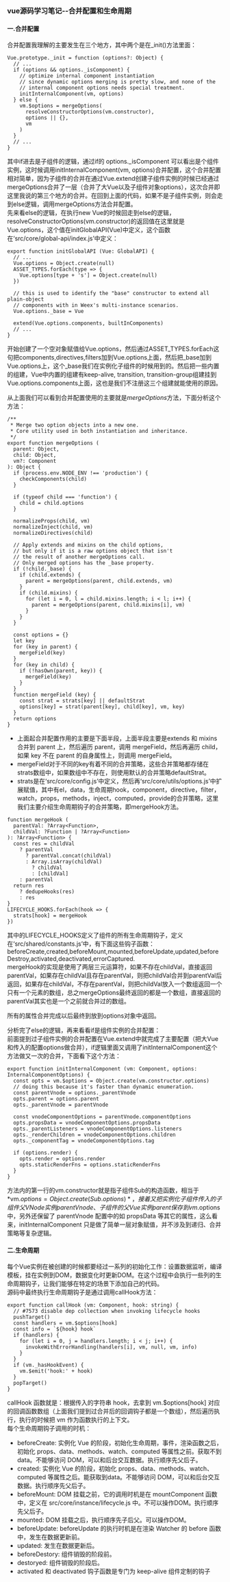 ### vue源码学习笔记--合并配置和生命周期
#### 一.合并配置
合并配置我理解的主要发生在三个地方，其中两个是在_init()方法里面：
```
Vue.prototype._init = function (options?: Object) {
  // ...
  if (options && options._isComponent) {
    // optimize internal component instantiation
    // since dynamic options merging is pretty slow, and none of the
    // internal component options needs special treatment.
    initInternalComponent(vm, options)
  } else {
    vm.$options = mergeOptions(
      resolveConstructorOptions(vm.constructor),
      options || {},
      vm
    )
  }
  // ...
}
```
其中if进去是子组件的逻辑，通过if的 options._isComponent 可以看出是个组件实例，这时候调用initInternalComponent(vm, options)合并配置，这个合并配置相对简单，因为子组件的合并在通过Vue.extend创建子组件实例的时候已经通过mergeOptions合并了一层（合并了大Vue以及子组件对象options），这次合并即这里我说的第三个地方的合并。在回到上面的代码，如果不是子组件实例，则会走到else逻辑，调用mergeOptions方法合并配置。  
先来看else的逻辑，在执行new Vue的时候回走到else的逻辑，resolveConstructorOptions(vm.constructor)的返回值在这里就是Vue.options，这个值在initGlobalAPI(Vue)中定义，这个函数在‘src/core/global-api/index.js’中定义：
```
export function initGlobalAPI (Vue: GlobalAPI) {
  // ...
  Vue.options = Object.create(null)
  ASSET_TYPES.forEach(type => {
    Vue.options[type + 's'] = Object.create(null)
  })

  // this is used to identify the "base" constructor to extend all plain-object
  // components with in Weex's multi-instance scenarios.
  Vue.options._base = Vue

  extend(Vue.options.components, builtInComponents)
  // ...
}
```
开始创建了一个空对象赋值给Vue.options，然后通过ASSET_TYPES.forEach这句把components,directives,filters加到Vue.options上面，然后把_base加到Vue.options上，这个_base我们在实例化子组件的时候用到的。然后把一些内置的组建，Vue中内置的组建有keep-alive, transition, transition-group组建挂到Vue.options.components上面，这也是我们不注册这三个组建就能使用的原因。

从上面我们可以看到合并配置使用的主要就是*mergeOptions*方法，下面分析这个方法：
```
/**
 * Merge two option objects into a new one.
 * Core utility used in both instantiation and inheritance.
 */
export function mergeOptions (
  parent: Object,
  child: Object,
  vm?: Component
): Object {
  if (process.env.NODE_ENV !== 'production') {
    checkComponents(child)
  }

  if (typeof child === 'function') {
    child = child.options
  }

  normalizeProps(child, vm)
  normalizeInject(child, vm)
  normalizeDirectives(child)

  // Apply extends and mixins on the child options,
  // but only if it is a raw options object that isn't
  // the result of another mergeOptions call.
  // Only merged options has the _base property.
  if (!child._base) {
    if (child.extends) {
      parent = mergeOptions(parent, child.extends, vm)
    }
    if (child.mixins) {
      for (let i = 0, l = child.mixins.length; i < l; i++) {
        parent = mergeOptions(parent, child.mixins[i], vm)
      }
    }
  }

  const options = {}
  let key
  for (key in parent) {
    mergeField(key)
  }
  for (key in child) {
    if (!hasOwn(parent, key)) {
      mergeField(key)
    }
  }
  function mergeField (key) {
    const strat = strats[key] || defaultStrat
    options[key] = strat(parent[key], child[key], vm, key)
  }
  return options
}
```
+ 上面起合并配置作用的主要是下面半段，上面半段主要是extends 和 mixins 合并到 parent 上，然后遍历 parent，调用 mergeField，然后再遍历 child，如果 key 不在 parent 的自身属性上，则调用 mergeField。  
+ mergeField对于不同的key有着不同的合并策略，这些合并策略都存储在strats数组中，如果数组中不存在，则使用默认的合并策略defaultStrat。  
+ strats是在‘src/core/config.js’中定义，然后再‘src/core/utils/options.js’中扩展赋值，其中有el，data，生命周期hook，component，directive，filter，watch，props，methods，inject，computed，provide的合并策略，这里我们主要介绍生命周期钩子的合并策略，即mergeHook方法。
```
function mergeHook (
  parentVal: ?Array<Function>,
  childVal: ?Function | ?Array<Function>
): ?Array<Function> {
  const res = childVal
    ? parentVal
      ? parentVal.concat(childVal)
      : Array.isArray(childVal)
        ? childVal
        : [childVal]
    : parentVal
  return res
    ? dedupeHooks(res)
    : res
}
LIFECYCLE_HOOKS.forEach(hook => {
  strats[hook] = mergeHook
})
```
其中的LIFECYCLE_HOOKS定义了组件的所有生命周期钩子，定义在‘src/shared/constants.js’中，有下面这些钩子函数：beforeCreate,created,beforeMount,mounted,beforeUpdate,updated,beforeDestroy,activated,deactivated,errorCaptured.  
mergeHook的实现是使用了两层三元运算符，如果不存在childVal，直接返回parentVal，如果存在childVal且存在parentVal，则把childVal合并到parentVal后返回，如果存在childVal，不存在parentVal，则把childVal放入一个数组返回一个只有一个元素的数组，总之mergeOptions最终返回的都是一个数组，直接返回的parentVal其实也是一个之前就合并过的数组。   

所有的属性合并完成以后最终到放到options对象中返回。

分析完了else的逻辑，再来看看if是组件实例的合并配置：  
前面提到过子组件实例的合并配置在Vue.extend中就完成了主要配置（把大Vue和传入的配置options做合并），if逻辑里面又调用了initInternalComponent这个方法做又一次的合并，下面看下这个方法：
```
export function initInternalComponent (vm: Component, options: InternalComponentOptions) {
  const opts = vm.$options = Object.create(vm.constructor.options)
  // doing this because it's faster than dynamic enumeration.
  const parentVnode = options._parentVnode
  opts.parent = options.parent
  opts._parentVnode = parentVnode

  const vnodeComponentOptions = parentVnode.componentOptions
  opts.propsData = vnodeComponentOptions.propsData
  opts._parentListeners = vnodeComponentOptions.listeners
  opts._renderChildren = vnodeComponentOptions.children
  opts._componentTag = vnodeComponentOptions.tag

  if (options.render) {
    opts.render = options.render
    opts.staticRenderFns = options.staticRenderFns
  }
}
```
方法内的第一行的vm.constructor就是指子组件Sub的构造函数，相当于*vm.$options = Object.create(Sub.options)*，接着又把实例化子组件传入的子组件父 VNode 实例 parentVnode、子组件的父 Vue 实例 parent 保存到 vm.$options 中，另外还保留了 parentVnode 配置中的如 propsData 等其它的属性，这么看来，initInternalComponent 只是做了简单一层对象赋值，并不涉及到递归、合并策略等复杂逻辑。

#### 二.生命周期
每个Vue实例在被创建的时候都要经过一系列的初始化工作：设置数据监听，编译模板，挂在实例到DOM，数据变化时更新DOM。在这个过程中会执行一些列的生命周期钩子，让我们能够在特定的场景下添加自己的代码。  
源码中最终执行生命周期钩子是通过调用callHook方法：
```
export function callHook (vm: Component, hook: string) {
  // #7573 disable dep collection when invoking lifecycle hooks
  pushTarget()
  const handlers = vm.$options[hook]
  const info = `${hook} hook`
  if (handlers) {
    for (let i = 0, j = handlers.length; i < j; i++) {
      invokeWithErrorHandling(handlers[i], vm, null, vm, info)
    }
  }
  if (vm._hasHookEvent) {
    vm.$emit('hook:' + hook)
  }
  popTarget()
}
```
callHook 函数就是：根据传入的字符串 hook，去拿到 vm.$options[hook] 对应的回调函数数组（上面我们提到过合并后的回调钩子都是一个数组），然后遍历执行，执行的时候把 vm 作为函数执行的上下文。  
每个生命周期钩子调用的时机：  
+ beforeCreate: 实例化 Vue 的阶段，初始化生命周期，事件，渲染函数之后，初始化 props、data、methods、watch、computed 等属性之前。获取不到data。不能够访问 DOM，可以和后台交互数据。执行顺序先父后子。
+ created:  实例化 Vue 的阶段，初始化 props、data、methods、watch、computed 等属性之后。能获取到data。不能够访问 DOM，可以和后台交互数据。执行顺序先父后子。
+ beforeMount:  DOM 挂载之前，它的调用时机是在 mountComponent 函数中，定义在 src/core/instance/lifecycle.js 中。不可以操作DOM。执行顺序先父后子。
+ mounted: DOM 挂载之后，执行顺序先子后父。可以操作DOM。
+ beforeUpdate: beforeUpdate 的执行时机是在渲染 Watcher 的 before 函数中，发生在数据更新前。
+ updated: 发生在数据更新后。
+ beforeDestory: 组件销毁的阶段前。
+ destoryed: 组件销毁的阶段后。
+ activated 和 deactivated 钩子函数是专门为 keep-alive 组件定制的钩子

